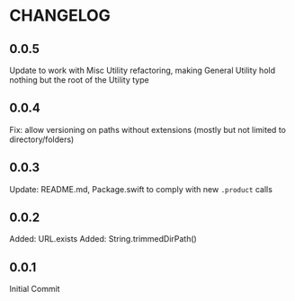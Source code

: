 # CHANGELOG

## 0.0.5
Update to work with Misc Utility refactoring, making General Utility hold nothing but the root of the Utility type

## 0.0.4
Fix: allow versioning on paths without extensions (mostly but not limited to directory/folders)

## 0.0.3

Update: README.md, Package.swift to comply with new `.product` calls

## 0.0.2

Added: URL.exists
Added: String.trimmedDirPath()

## 0.0.1

Initial Commit

